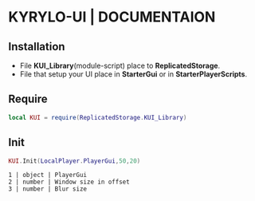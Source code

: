 # KYRYLO-UI | DOCUMENTAION 

## Installation
* File **KUI_Library**(module-script) place to **ReplicatedStorage**.
* File that setup your UI place in **StarterGui** or in **StarterPlayerScripts**.

## Require
```lua
local KUI = require(ReplicatedStorage.KUI_Library)
```

## Init
```lua
KUI.Init(LocalPlayer.PlayerGui,50,20)
```
```
1 | object | PlayerGui
2 | number | Window size in offset
3 | number | Blur size
```
